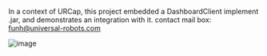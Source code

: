 In a context of URCap, this project embedded a DashboardClient implement .jar, and demonstrates an integration with it. 
contact mail box: funh@universal-robots.com

![image](https://github.com/FuNingHu/com.URPlus.DashboardClientDemo/assets/64196646/b25f3656-0ce0-4faa-94f5-8ed690e612d5)


